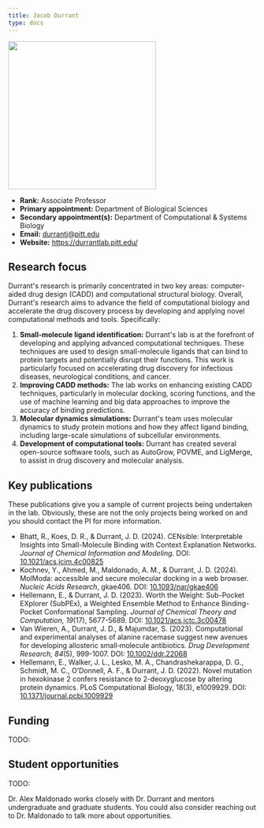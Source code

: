 ```yaml
---
title: Jacob Durrant
type: docs
---
```


<img src="https://www.biology.pitt.edu/sites/default/files/DurrantJ_lg.jpg" width="300px">

-   **Rank:** Associate Professor
-   **Primary appointment:** Department of Biological Sciences
-   **Secondary appointment(s):** Department of Computational & Systems Biology
-   **Email:** <durrantj@pitt.edu>
-   **Website:** <https://durrantlab.pitt.edu/>

## Research focus

Durrant's research is primarily concentrated in two key areas: computer-aided drug design (CADD) and computational structural biology.
Overall, Durrant's research aims to advance the field of computational biology and accelerate the drug discovery process by developing and applying novel computational methods and tools.
Specifically:

1.  **Small-molecule ligand identification:** Durrant's lab is at the forefront of developing and applying advanced computational techniques. These techniques are used to design small-molecule ligands that can bind to protein targets and potentially disrupt their functions. This work is particularly focused on accelerating drug discovery for infectious diseases, neurological conditions, and cancer.
2.  **Improving CADD methods:** The lab works on enhancing existing CADD techniques, particularly in molecular docking, scoring functions, and the use of machine learning and big data approaches to improve the accuracy of binding predictions.
3.  **Molecular dynamics simulations:** Durrant's team uses molecular dynamics to study protein motions and how they affect ligand binding, including large-scale simulations of subcellular environments.
4.  **Development of computational tools:** Durrant has created several open-source software tools, such as AutoGrow, POVME, and LigMerge, to assist in drug discovery and molecular analysis.

## Key publications

These publications give you a sample of current projects being undertaken in the lab.
Obviously, these are not the only projects being worked on and you should contact the PI for more information.

-   Bhatt, R., Koes, D. R., & Durrant, J. D. (2024). CENsible: Interpretable Insights into Small-Molecule Binding with Context Explanation Networks. *Journal of Chemical Information and Modeling*. DOI: [10.1021/acs.jcim.4c00825](https://doi.org/10.1021/acs.jcim.4c00825)
-   Kochnev, Y., Ahmed, M., Maldonado, A. M., & Durrant, J. D. (2024). MolModa: accessible and secure molecular docking in a web browser. *Nucleic Acids Research*, gkae406. DOI: [10.1093/nar/gkae406](https://doi.org/10.1093/nar/gkae406)
-   Hellemann, E., & Durrant, J. D. (2023). Worth the Weight: Sub-Pocket EXplorer (SubPEx), a Weighted Ensemble Method to Enhance Binding-Pocket Conformational Sampling. *Journal of Chemical Theory and Computation, 19*(17), 5677-5689. DOI: [10.1021/acs.jctc.3c00478](https://doi.org/10.1021/acs.jctc.3c00478)
-   Van Wieren, A., Durrant, J. D., & Majumdar, S. (2023). Computational and experimental analyses of alanine racemase suggest new avenues for developing allosteric small‐molecule antibiotics. *Drug Development Research, 84*(5), 999-1007. DOI: [10.1002/ddr.22068](https://doi.org/10.1002/ddr.22068)
-   Hellemann, E., Walker, J. L., Lesko, M. A., Chandrashekarappa, D. G., Schmidt, M. C., O’Donnell, A. F., & Durrant, J. D. (2022). Novel mutation in hexokinase 2 confers resistance to 2-deoxyglucose by altering protein dynamics. PLoS Computational Biology, 18(3), e1009929. DOI: [10.1371/journal.pcbi.1009929](https://doi.org/10.1371/journal.pcbi.1009929)

## Funding

TODO:

## Student opportunities

TODO:

Dr. Alex Maldonado works closely with Dr. Durrant and mentors undergraduate and graduate students.
You could also consider reaching out to Dr. Maldonado to talk more about opportunities.
